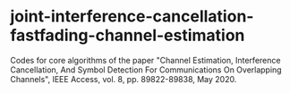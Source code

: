 # joint-interference-cancellation-fastfading-channel-estimation
Codes for core algorithms of the paper "Channel Estimation, Interference Cancellation, And Symbol Detection
For Communications On Overlapping Channels", IEEE Access, vol. 8, pp. 89822-89838, May 2020.
